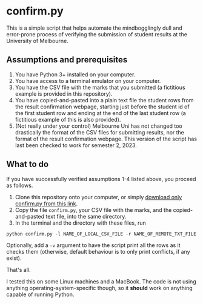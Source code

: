 # confirm.py

This is a simple script that helps automate the mindbogglingly dull and error-prone process of verifying the submission of student results at the University of Melbourne.

## Assumptions and prerequisites

1. You have Python 3+ installed on your computer.
2. You have access to a terminal emulator on your computer.
3. You have the CSV file with the marks that you submitted (a fictitious example is provided in this repository).
4. You have copied-and-pasted into a plain text file the student rows from the result confirmation webpage, starting just before the student id of the first student row and ending at the end of the last student row (a fictitious example of this is also provided).
5. (Not really under your control) Melbourne Uni has not changed too drastically the format of the CSV files for submitting results, nor the format of the result confirmation webpage.  This version of the script has last been checked to work for semester 2, 2023.

## What to do

If you have successfully verified assumptions 1-4 listed above, you proceed as follows.

1. Clone this repository onto your computer, or simply [download only confirm.py from this link][raw].
2. Copy the file `confirm.py`, your CSV file with the marks, and the copied-and-pasted text file, into the same directory.
3. In the terminal and the directory with these files, run
```
python confirm.py -l NAME_OF_LOCAL_CSV_FILE -r NAME_OF_REMOTE_TXT_FILE
```
Optionally, add a ```-v``` argument to have the script print all the rows as it checks them (otherwise, default behaviour is to only print conflicts, if any exist).

That's all.

I tested this on some Linux machines and a MacBook.
The code is not using anything operating-system-specific though, so it **should** work on anything capable of running Python.

[raw]: https://raw.githubusercontent.com/aghitza/unimelb-confirm-results/master/confirm.py
